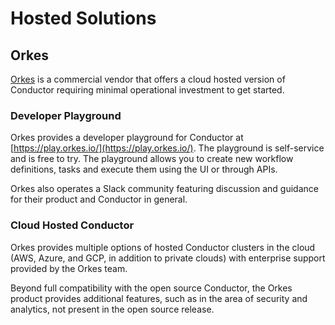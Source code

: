 # Hosted Solutions

## Orkes
[Orkes](https://orkes.io) is a commercial vendor that offers a cloud hosted version of Conductor requiring minimal operational investment to get started.

### Developer Playground
Orkes provides a developer playground for Conductor at [https://play.orkes.io/](https://play.orkes.io/).  The playground is self-service and is free to try. The playground allows you to create new workflow definitions, tasks and execute them using the UI or through APIs.

Orkes also operates a Slack community featuring discussion and guidance for their product and Conductor in general.

### Cloud Hosted Conductor
Orkes provides multiple options of hosted Conductor clusters in the cloud (AWS, Azure, and GCP, in addition to private clouds) with enterprise support provided by the Orkes team.

Beyond full compatibility with the open source Conductor, the Orkes product provides additional features, such as in the area of security and analytics, not present in the open source release.



